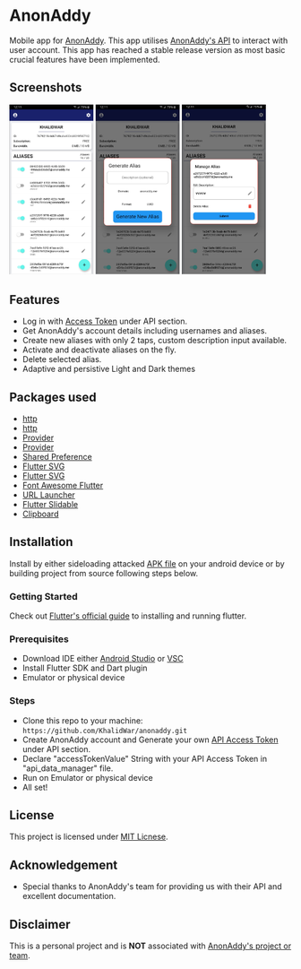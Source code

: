 # AnonAddy
Mobile app for [AnonAddy](https://anonaddy.com/). This app utilises [AnonAddy's API](https://app.anonaddy.com/docs/) to interact with user account. This app has reached a stable release version as most basic crucial features have been implemented.

## Screenshots
<img src="assets/screenshots/2020-09-19 12.11.35.jpg" width="150"> <img src="assets/screenshots/2020-09-19 12.11.43.jpg" width="150"> <img src="assets/screenshots/2020-09-19 12.11.50.jpg" width="150">


## Features
- Log in with [Access Token](https://app.anonaddy.com/settings) under API section.
- Get AnonAddy's account details including usernames and aliases.
- Create new aliases with only 2 taps, custom description input available.
- Activate and deactivate aliases on the fly.
- Delete selected alias.
- Adaptive and persistive Light and Dark themes


## Packages used
- [http](https://pub.dev/packages/http)
- [http](https://pub.dev/packages/http)
- [Provider](https://pub.dev/packages/provider)
- [Provider](https://pub.dev/packages/provider)
- [Shared Preference](https://pub.dev/packages/shared_preferences)
- [Flutter SVG](https://pub.dev/packages/flutter_svg)
- [Flutter SVG](https://pub.dev/packages/flutter_svg)
- [Font Awesome Flutter](https://pub.dev/packages/font_awesome_flutter)
- [URL Launcher](https://pub.dev/packages/url_launcher)
- [Flutter Slidable](https://pub.dev/packages/flutter_slidable)
- [Clipboard](https://pub.dev/packages/clipboard)


## Installation
Install by either sideloading attacked [APK file](https://github.com/KhalidWar/anonaddy/releases) on your android device or by building project from source following steps below.

### Getting Started
Check out [Flutter's official guide](https://flutter.dev/docs/get-started/install) to installing and running flutter.

### Prerequisites
- Download IDE either [Android Studio](https://developer.android.com/studio) or [VSC](https://code.visualstudio.com/)
- Install Flutter SDK and Dart plugin
- Emulator or physical device

### Steps
- Clone this repo to your machine: `https://github.com/KhalidWar/anonaddy.git`
- Create AnonAddy account and Generate your own [API Access Token](https://app.anonaddy.com/settings) under API section.
- Declare "accessTokenValue" String with your API Access Token in "api_data_manager" file.
- Run on Emulator or physical device
- All set!

## License
This project is licensed under [MIT Licnese](https://github.com/KhalidWar/anonaddy/blob/master/LICENSE).

## Acknowledgement
- Special thanks to AnonAddy's team for providing us with their API and excellent documentation.

## Disclaimer
This is a personal project and is **NOT** associated with [AnonAddy's project or team](https://github.com/anonaddy).

